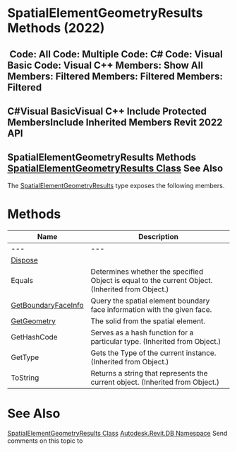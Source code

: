 # SpatialElementGeometryResults Methods (2022)

﻿
 Code: All Code: Multiple Code: C# Code: Visual Basic Code: Visual C++  Members: Show All Members: Filtered Members: Filtered Members: Filtered   
---  
C#Visual BasicVisual C++
Include Protected MembersInclude Inherited Members
Revit 2022 API  
---  
SpatialElementGeometryResults Methods  
[SpatialElementGeometryResults Class](150ca07e-90b0-506f-9b9c-fd39d194a7ea.md "SpatialElementGeometryResults Class") See Also  
---  
The [SpatialElementGeometryResults](150ca07e-90b0-506f-9b9c-fd39d194a7ea.md "SpatialElementGeometryResults Class") type exposes the following members.
# Methods
| Name | Description |
| --- | --- |
| --- | --- | --- |
| [Dispose](4f854679-1b43-1ed6-1bf1-3e6bee12e27e.md "Dispose Method") |
| Equals | Determines whether the specified Object is equal to the current Object. (Inherited from Object.) |
| [GetBoundaryFaceInfo](85c61cf8-daa1-8aae-76c3-de8f100e9102.md "GetBoundaryFaceInfo Method") | Query the spatial element boundary face information with the given face. |
| [GetGeometry](380d4823-fbbd-e73b-9358-51f704a5fa1f.md "GetGeometry Method") | The solid from the spatial element. |
| GetHashCode | Serves as a hash function for a particular type.  (Inherited from Object.) |
| GetType | Gets the Type of the current instance. (Inherited from Object.) |
| ToString | Returns a string that represents the current object. (Inherited from Object.) |

# See Also
[SpatialElementGeometryResults Class](150ca07e-90b0-506f-9b9c-fd39d194a7ea.md "SpatialElementGeometryResults Class")
[Autodesk.Revit.DB Namespace](87546ba7-461b-c646-cbb1-2cb8f5bff8b2.md "Autodesk.Revit.DB Namespace")
Send comments on this topic to 